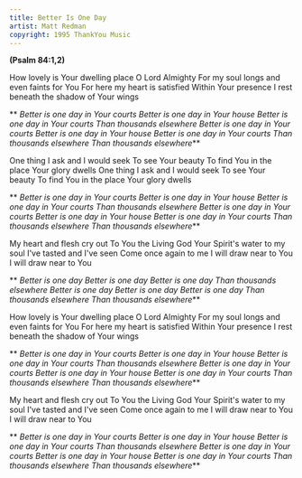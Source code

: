 ```yaml
---
title: Better Is One Day
artist: Matt Redman
copyright: 1995 ThankYou Music
---
```

<strong>(Psalm 84:1,2)</strong>


How lovely is Your dwelling place
O Lord Almighty
For my soul longs and even faints for You
For here my heart is satisfied
Within Your presence
I rest beneath the shadow of Your wings

 ** *Better is one day in Your courts
  Better is one day in Your house
  Better is one day in Your courts
  Than thousands elsewhere
  Better is one day in Your courts
  Better is one day in Your house
  Better is one day in Your courts
  Than thousands elsewhere
  Than thousands elsewhere***

One thing I ask and I would seek
To see Your beauty
To find You in the place Your glory dwells
One thing I ask and I would seek
To see Your beauty
To find You in the place Your glory dwells

 ** *Better is one day in Your courts
  Better is one day in Your house
  Better is one day in Your courts
  Than thousands elsewhere
  Better is one day in Your courts
  Better is one day in Your house
  Better is one day in Your courts
  Than thousands elsewhere
  Than thousands elsewhere***

My heart and flesh cry out
To You the Living God
Your Spirit's water to my soul
I've tasted and I've seen
Come once again to me
I will draw near to You
I will draw near to You

 ** *Better is one day
  Better is one day
  Better is one day
  Than thousands elsewhere
  Better is one day
  Better is one day
  Better is one day
  Than thousands elsewhere
  Than thousands elsewhere***

How lovely is Your dwelling place
O Lord Almighty
For my soul longs and even faints for You
For here my heart is satisfied
Within Your presence
I rest beneath the shadow of Your wings

 ** *Better is one day in Your courts
  Better is one day in Your house
  Better is one day in Your courts
  Than thousands elsewhere
  Better is one day in Your courts
  Better is one day in Your house
  Better is one day in Your courts
  Than thousands elsewhere
  Than thousands elsewhere***

My heart and flesh cry out
To You the Living God
Your Spirit's water to my soul
I've tasted and I've seen
Come once again to me
I will draw near to You
I will draw near to You

 ** *Better is one day in Your courts
  Better is one day in Your house
  Better is one day in Your courts
  Than thousands elsewhere
  Better is one day in Your courts
  Better is one day in Your house
  Better is one day in Your courts
  Than thousands elsewhere
  Than thousands elsewhere***